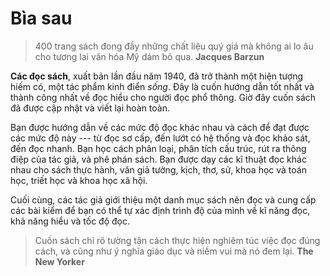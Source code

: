# Bìa sau

> 400 trang sách đong đầy những chất liệu quý giá mà không ai lo âu cho tương lai
> văn hóa Mỹ dám bỏ qua.
> **Jacques Barzun**

**Các đọc sách**, xuất bản lần đầu năm 1940, đã trở thành một hiện tượng hiếm có,
một tác phẩm kinh điển *sống*. Đây là cuốn hướng dẫn tốt nhất và thành công nhất
về đọc hiểu cho người đọc phổ thông. Giờ đây cuốn sách đã được cập nhật và 
viết lại hoàn toàn.

Bạn được hướng dẫn về các mức độ đọc khác nhau và cách để đạt được các mức độ này ---
từ đọc sơ cấp, đến lướt có hệ thống và đọc khảo sát, đến đọc nhanh. Bạn học cách
phân loại, phân tích cấu trúc, rút ra thông điệp của tác giả, và phê phán sách.
Bạn được dạy các kĩ thuật đọc khác nhau cho sách thực hành, văn giả tưởng, kịch,
thơ, sử, khoa học và toán học, triết học và khoa học xã hội.

Cuối cùng, các tác giả giới thiệu một danh mục sách nên đọc và cung cấp các bài kiểm
để bạn có thể tự xác định trình độ của mình về kĩ năng đọc, khả năng hiểu và 
tốc độ đọc.

> Cuốn sách chỉ rõ tường tận cách thực hiện nghiêm túc việc đọc đúng cách, và
> cũng như ý nghĩa giáo dục và niềm vui mà nó đem lại.
> **The New Yorker**
